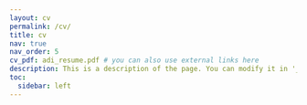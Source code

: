 ```yaml
---
layout: cv
permalink: /cv/
title: cv
nav: true
nav_order: 5
cv_pdf: adi_resume.pdf # you can also use external links here
description: This is a description of the page. You can modify it in '_pages/cv.md'. You can also change or remove the top pdf download button.
toc:
  sidebar: left
---
```

